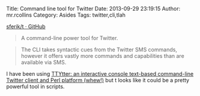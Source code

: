 Title: Command line tool for Twitter
Date: 2013-09-29 23:19:15
Author: mr.rcollins
Category: Asides
Tags: twitter,cli,tlah

[sferik/t · GitHub](https://github.com/sferik/t)

>A command-line power tool for Twitter.

>The CLI takes syntactic cues from the Twitter SMS commands, however it offers vastly more commands and capabilities than are available via SMS.

I have been using [TTYtter: an interactive console text-based command-line Twitter client and Perl platform (whew!)](http://www.floodgap.com/software/ttytter/) but t looks like it could be a pretty powerful tool in scripts. 